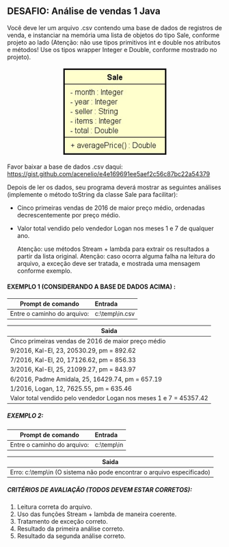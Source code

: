 ## DESAFIO: Análise de vendas 1 Java

Você deve ler um arquivo .csv contendo uma base de dados de registros de venda, e instanciar na memória uma lista de objetos do tipo Sale, conforme projeto ao lado (Atenção: não use tipos primitivos int e double nos atributos e métodos! Use os tipos wrapper Integer e Double, conforme mostrado no projeto).

<div align="center">
    <img alt="Model Sales" title="Model Sales" width="250px" src="https://github.com/jciterceros/DevSuperior/blob/08fbf98f0109b28639959ec2d191cf53ada31591/01%20-%20Java%20e%20Programacao%20Orientada%20a%20Objetos%20Expert/008%20-%20Analise%20de%20vendas%201/src/assets/ModelSales.png">
</div>

Favor baixar a base de dados .csv daqui:
https://gist.github.com/acenelio/e4e169691ee5aef2c56c87bc22a54379

Depois de ler os dados, seu programa deverá mostrar as seguintes análises (implemente o método toString da classe Sale para facilitar):

- Cinco primeiras vendas de 2016 de maior preço médio, ordenadas decrescentemente por preço médio.
- Valor total vendido pelo vendedor Logan nos meses 1 e 7 de qualquer ano.

  Atenção: use métodos Stream + lambda para extrair os resultados a partir da lista original.
  Atenção: caso ocorra alguma falha na leitura do arquivo, a exceção deve ser tratada, e mostrada uma mensagem conforme exemplo.

#### EXEMPLO 1 (CONSIDERANDO A BASE DE DADOS ACIMA) :

| Prompt de comando           | Entrada        |
| --------------------------- | :------------- |
| Entre o caminho do arquivo: | c:\temp\in.csv |

| Saida                                                              |
| ------------------------------------------------------------------ |
| Cinco primeiras vendas de 2016 de maior preço médio                |
| 9/2016, Kal-El, 23, 20530.29, pm = 892.62                          |
| 7/2016, Kal-El, 20, 17126.62, pm = 856.33                          |
| 3/2016, Kal-El, 25, 21099.27, pm = 843.97                          |
| 6/2016, Padme Amidala, 25, 16429.74, pm = 657.19                   |
| 1/2016, Logan, 12, 7625.55, pm = 635.46                            |
| Valor total vendido pelo vendedor Logan nos meses 1 e 7 = 45357.42 |

##### EXEMPLO 2:

| Prompt de comando           | Entrada    |
| --------------------------- | :--------- |
| Entre o caminho do arquivo: | c:\temp\in |

| Saida                                                                  |
| ---------------------------------------------------------------------- |
| Erro: c:\temp\in (O sistema não pode encontrar o arquivo especificado) |

##### CRITÉRIOS DE AVALIAÇÃO (TODOS DEVEM ESTAR CORRETOS):

1. Leitura correta do arquivo.
2. Uso das funções Stream + lambda de maneira coerente.
3. Tratamento de exceção correto.
4. Resultado da primeira análise correto.
5. Resultado da segunda análise correto.
